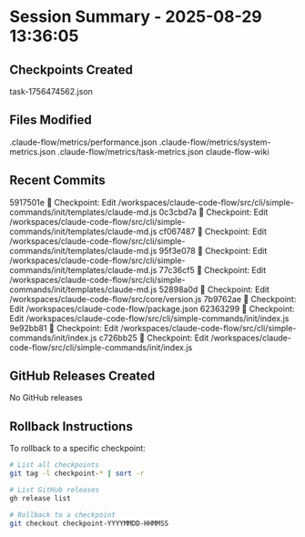 # Session Summary - 2025-08-29 13:36:05

## Checkpoints Created
task-1756474562.json

## Files Modified
.claude-flow/metrics/performance.json
.claude-flow/metrics/system-metrics.json
.claude-flow/metrics/task-metrics.json
claude-flow-wiki

## Recent Commits
5917501e 🔖 Checkpoint: Edit /workspaces/claude-code-flow/src/cli/simple-commands/init/templates/claude-md.js
0c3cbd7a 🔖 Checkpoint: Edit /workspaces/claude-code-flow/src/cli/simple-commands/init/templates/claude-md.js
cf067487 🔖 Checkpoint: Edit /workspaces/claude-code-flow/src/cli/simple-commands/init/templates/claude-md.js
95f3e078 🔖 Checkpoint: Edit /workspaces/claude-code-flow/src/cli/simple-commands/init/templates/claude-md.js
77c36cf5 🔖 Checkpoint: Edit /workspaces/claude-code-flow/src/cli/simple-commands/init/templates/claude-md.js
52898a0d 🔖 Checkpoint: Edit /workspaces/claude-code-flow/src/core/version.js
7b9762ae 🔖 Checkpoint: Edit /workspaces/claude-code-flow/package.json
62363299 🔖 Checkpoint: Edit /workspaces/claude-code-flow/src/cli/simple-commands/init/index.js
9e92bb81 🔖 Checkpoint: Edit /workspaces/claude-code-flow/src/cli/simple-commands/init/index.js
c726bb25 🔖 Checkpoint: Edit /workspaces/claude-code-flow/src/cli/simple-commands/init/index.js

## GitHub Releases Created
No GitHub releases

## Rollback Instructions
To rollback to a specific checkpoint:
```bash
# List all checkpoints
git tag -l checkpoint-* | sort -r

# List GitHub releases
gh release list

# Rollback to a checkpoint
git checkout checkpoint-YYYYMMDD-HHMMSS
```
